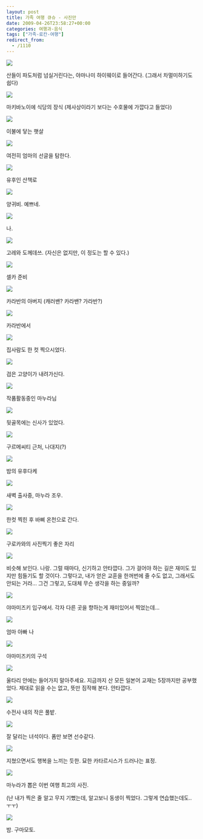 ```yaml
---
layout: post
title: 가족 여행 큐슈 - 사진만
date: 2009-04-26T23:58:27+00:00
categories: 여행과-음식
tags: ["가족-료칸-여행"]
redirect_from:
  - /1110
---
```




<a title="Flickr에서 돌핀호텔님의 2009-04-18 17-47-53_IMG_7588" href="http://www.flickr.com/photos/jinto/3477476023/"><img src="http://farm4.static.flickr.com/3644/3477476023_9780589d43_o.jpg" /></a>

산들이 파도처럼 넘실거린다는, 야마나미 하이웨이로 들어간다. (그래서 차멀미하기도 쉽다)

<a title="Flickr에서 돌핀호텔님의 2009-04-19 06-55-57_SG1S3774" href="http://www.flickr.com/photos/jinto/3478285882/"><img src="http://farm4.static.flickr.com/3548/3478285882_2440b1d624_o.jpg" /></a>

마키바노이에 식당의 장식 (제사상이라기 보다는 수호물에 가깝다고 들었다)

 

 

<a title="Flickr에서 돌핀호텔님의 2009-04-19 07-23-10_SG1S3799" href="http://www.flickr.com/photos/jinto/3477481449/"><img src="http://farm4.static.flickr.com/3601/3477481449_84c16841f8_o.jpg" /></a>

이불에 닿는 햇살

<a title="Flickr에서 돌핀호텔님의 2009-04-19 08-19-31_SG1S3836" href="http://www.flickr.com/photos/jinto/3478290010/"><img src="http://farm4.static.flickr.com/3336/3478290010_1c0955b2fb_o.jpg" /></a>

여전히 엄마의 선글을 탐한다.

 

<a title="Flickr에서 돌핀호텔님의 2009-04-19 10-50-27_IMG_7660" href="http://www.flickr.com/photos/jinto/3478290910/"><img src="http://farm4.static.flickr.com/3567/3478290910_aa88d37136_o.jpg" /></a>

유후인 산책로

 

<a title="Flickr에서 돌핀호텔님의 2009-04-19 10-51-16_IMG_7662" href="http://www.flickr.com/photos/jinto/3478291074/"><img src="http://farm4.static.flickr.com/3365/3478291074_08596b2dbc_o.jpg" /></a>

양귀비. 예쁘네.

 

<a title="Flickr에서 돌핀호텔님의 2009-04-19 10-58-26_SG1S3868" href="http://www.flickr.com/photos/jinto/3477483829/"><img src="http://farm4.static.flickr.com/3612/3477483829_91f0f7dec9_o.jpg" /></a>

나.

 

<a title="Flickr에서 돌핀호텔님의 2009-04-19 11-27-34_IMG_7706" href="http://www.flickr.com/photos/jinto/3478291688/"><img src="http://farm4.static.flickr.com/3391/3478291688_c8124ab9d9_o.jpg" /></a>

고레와 도께데쓰. (자신은 없지만, 이 정도는 할 수 있다.)

 

<a title="Flickr에서 돌핀호텔님의 2009-04-19 11-36-42_IMG_7713" href="http://www.flickr.com/photos/jinto/3478292074/"><img src="http://farm4.static.flickr.com/3664/3478292074_f14fc726ef_o.jpg" /></a>

셀카 준비

 

 

<a title="Flickr에서 돌핀호텔님의 2009-04-19 11-51-46_P1010926" href="http://www.flickr.com/photos/jinto/3477484885/"><img src="http://farm4.static.flickr.com/3338/3477484885_4eeb455ee9_o.jpg" /></a>

카라반의 아버지 (캐러밴? 카라밴? 가라반?)

 

<a title="Flickr에서 돌핀호텔님의 2009-04-19 12-09-23_IMG_7752" href="http://www.flickr.com/photos/jinto/3477485379/"><img src="http://farm4.static.flickr.com/3377/3477485379_1437edc2db_o.jpg" /></a>

카라반에서

 

<a title="Flickr에서 돌핀호텔님의 2009-04-19 12-33-40_SG1S3882" href="http://www.flickr.com/photos/jinto/3477486881/"><img src="http://farm4.static.flickr.com/3549/3477486881_252f42dfa0_o.jpg" /></a>

집사람도 한 컷 찍으시었다.

 

<a title="Flickr에서 돌핀호텔님의 2009-04-19 14-48-59_IMG_7821" href="http://www.flickr.com/photos/jinto/3477488383/"><img src="http://farm4.static.flickr.com/3629/3477488383_5f1f91fa29_o.jpg" /></a>

검은 고양이가 내려가신다.

 

<a title="Flickr에서 돌핀호텔님의 2009-04-19 14-49-19_IMG_7823" href="http://www.flickr.com/photos/jinto/3477488623/"><img src="http://farm4.static.flickr.com/3648/3477488623_5140a4ba52_o.jpg" /></a>

작품활동중인 마누라님

 

<a title="Flickr에서 돌핀호텔님의 2009-04-19 14-52-12_IMG_7831" href="http://www.flickr.com/photos/jinto/3477488881/"><img src="http://farm4.static.flickr.com/3395/3477488881_8b3d20e9c4_o.jpg" /></a>

뒷골목에는 신사가 있었다.

 

<a title="Flickr에서 돌핀호텔님의 2009-04-19 15-54-14_P1010946" href="http://www.flickr.com/photos/jinto/3478297056/"><img src="http://farm4.static.flickr.com/3328/3478297056_3390aec24a_o.jpg" /></a>

구르메씨티 근처, 나대지(?)

<a title="Flickr에서 돌핀호텔님의 2009-04-19 19-25-52_P1010965" href="http://www.flickr.com/photos/jinto/3477489923/"><img src="http://farm4.static.flickr.com/3330/3477489923_5d049a63cf_o.jpg" /></a>

밤의 유후다케

<a title="Flickr에서 돌핀호텔님의 2009-04-20 06-44-02_IMG_7868" href="http://www.flickr.com/photos/jinto/3477490305/"><img src="http://farm4.static.flickr.com/3624/3477490305_5980dc69c2_o.jpg" /></a>

새벽 출사중, 마누라 조우.

 

<a title="Flickr에서 돌핀호텔님의 2009-04-20 06-45-48_IMG_7873" href="http://www.flickr.com/photos/jinto/3477490513/"><img src="http://farm4.static.flickr.com/3298/3477490513_d5dbe3d843_o.jpg" /></a>

한컷 찍힌 후 바삐 온천으로 간다.

 

<a title="Flickr에서 돌핀호텔님의 2009-04-20 13-22-11_IMG_7927" href="http://www.flickr.com/photos/jinto/3477491051/"><img src="http://farm4.static.flickr.com/3400/3477491051_4c9abc6710_o.jpg" /></a>

구로카와의 사진찍기 좋은 자리

 

<a title="Flickr에서 돌핀호텔님의 2009-04-20 08-47-18_IMG_7876" href="http://www.flickr.com/photos/jinto/3478298120/"><img src="http://farm4.static.flickr.com/3331/3478298120_6484556abd_o.jpg" /></a>

비슷해 보인다. 나랑. 그럴 때마다, 신기하고 안타깝다. 그가 걸어야 하는 길은 재미도 있지만 힘들기도 할 것이다. 그렇다고, 내가 얻은 교훈을 한꺼번에 줄 수도 없고, 그래서도 안되는 거라... 그건 그렇고, 도대체 무슨 생각을 하는 중일까?

 

<a title="Flickr에서 돌핀호텔님의 2009-04-20 14-15-34_IMG_7963" href="http://www.flickr.com/photos/jinto/3478299558/"><img src="http://farm4.static.flickr.com/3585/3478299558_11730887aa_o.jpg" /></a>

야마미즈키 입구에서. 각자 다른 곳을 향하는게 재미있어서 찍었는데...

 

<a title="Flickr에서 돌핀호텔님의 2009-04-20 17-09-34_P1010988" href="http://www.flickr.com/photos/jinto/3477492343/"><img src="http://farm4.static.flickr.com/3344/3477492343_314a2aa48e_o.jpg" /></a>

엄마 아빠 나

<a title="Flickr에서 돌핀호텔님의 corner in yamamizuki" href="http://www.flickr.com/photos/jinto/3478300626/"><img src="http://farm4.static.flickr.com/3630/3478300626_10b8e040db_o.jpg" /></a>

야마미즈키의 구석

<a title="Flickr에서 돌핀호텔님의 2009-04-21 16-17-21_SG1S4100" href="http://www.flickr.com/photos/jinto/3477494195/"><img src="http://farm4.static.flickr.com/3302/3477494195_421cc169ab_o.jpg" /></a>

울타리 안에는 들어가지 말아주세요. 지금까지 산 모든 일본어 교재는 5장까지만 공부했었다. 제대로 읽을 수는 없고, 뜻만 짐작해 본다. 안타깝다.

 

<a title="Flickr에서 돌핀호텔님의 2009-04-21 16-22-39_SG1S4124" href="http://www.flickr.com/photos/jinto/3478302064/"><img src="http://farm4.static.flickr.com/3571/3478302064_55b21b1cc4_o.jpg" /></a>

수전사 내의 작은 풀밭.

<a title="Flickr에서 돌핀호텔님의 2009-04-22 12-43-04_IMG_8206" href="http://www.flickr.com/photos/jinto/3478304096/"><img src="http://farm4.static.flickr.com/3546/3478304096_8b2beeec25_o.jpg" /></a>

잘 달리는 녀석이다. 폼만 보면 선수같다.

<a title="Flickr에서 돌핀호텔님의 2009-04-22 12-45-20_IMG_8221" href="http://www.flickr.com/photos/jinto/3478304300/"><img src="http://farm4.static.flickr.com/3381/3478304300_18e00804c1_o.jpg" /></a>

지쳤으면서도 행복을 느끼는 듯한. 묘한 카타르시스가 드러나는 표정.

 

<a title="Flickr에서 돌핀호텔님의 2009-04-22 15-38-14_IMG_8292" href="http://www.flickr.com/photos/jinto/3478304584/"><img src="http://farm4.static.flickr.com/3631/3478304584_ccd79612a1_o.jpg" /></a>

마누라가 뽑은 이번 여행 최고의 사진.

(난 내가 찍은 줄 알고 무지 기뻤는데, 알고보니 동생이 찍었다. 그렇게 연습했는데도.. ㅜㅜ)

 

<a title="Flickr에서 돌핀호텔님의 2009-04-22 19-47-38_P1020070" href="http://www.flickr.com/photos/jinto/3478304956/"><img src="http://farm4.static.flickr.com/3643/3478304956_8a50e7e7f8_o.jpg" /></a>

밤. 구마모토.

